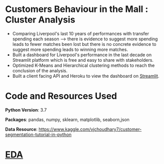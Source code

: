 # Customers Behaviour in the Mall : Cluster Analysis 
- Comparing Liverpool's last 10 years of performances with transfer spending each season --> there is evidence to suggest more spending leads to fewer matches been lost but there is no concrete evidence to suggest more spending leads to winning more matches.
- Built a dashboard for Liverpool's performance in the last decade on Streamlit platform which is free and easy to share with stakeholders.
- Optimized K-Means and Hierarchical clustering methods to reach the conclusion of the analysis.
- Built a client facing API and Heroku to view the dashboard on [Streamlit](https://liverpooldashboard.herokuapp.com/).

# Code and Resources Used

**Python Version**: 3.7

**Packages**: pandas, numpy, sklearn, matplotlib, seaborn,json

**Data Resource**: https://www.kaggle.com/vjchoudhary7/customer-segmentation-tutorial-in-python

# [EDA](https://github.com/Jaspreetsm21/Mall_Customers/blob/main/EDA.ipynb)



